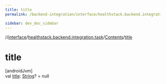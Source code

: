 ```yaml
---
title: title
permalink: /backend-integration/interface/healthstack.backend.integration.task/-contents/title.html

sidebar: dev_doc_sidebar
---
```

//[interface](../../../index.html)/[healthstack.backend.integration.task](../index.html)/[Contents](index.html)/[title](title.html)



# title



[androidJvm]\
val [title](title.html): [String](https://kotlinlang.org/api/latest/jvm/stdlib/kotlin/-string/index.html)? = null




